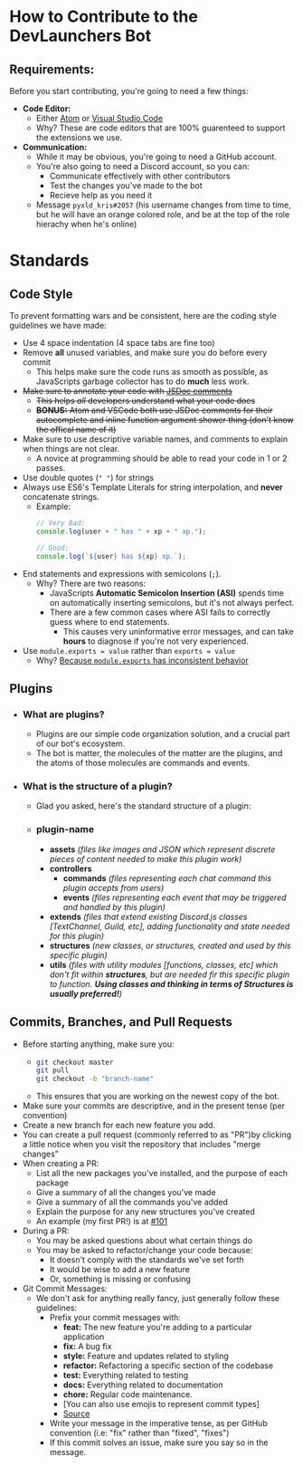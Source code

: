 # How to Contribute to the DevLaunchers Bot

## Requirements:
Before you start contributing, you're going to need a few things:
- **Code Editor:**
    - Either [Atom](https://atom.io/) or [Visual Studio Code](https://code.visualstudio.com/)
    - Why? These are code editors that are 100% guarenteed to support the extensions we use.
- **Communication:**
    - While it may be obvious, you're going to need a GitHub account.
    - You're also going to need a Discord account, so you can:
        - Communicate effectively with other contributors
        - Test the changes you've made to the bot
        - Recieve help as you need it
    - Message `pyxld_kris#2057` (his username changes from time to time, but he will have an orange colored role, and be at the top of the role hierachy when he's online)

# Standards

## Code Style
To prevent formatting wars and be consistent, here are the coding style guidelines we have made:
- Use 4 space indentation (4 space tabs are fine too)
- Remove **all** unused variables, and make sure you do before every commit
    - This helps make sure the code runs as smooth as possible, as JavaScripts garbage collector has to do **much** less work.
- ~~Make sure to annotate your code with [JSDoc comments](https://jsdoc.app/about-getting-started.html#adding-documentation-comments-to-your-code)~~
    - ~~This helps *all* developers understand what your code does~~
    - ~~**BONUS:** Atom and VSCode both use JSDoc comments for their autocomplete and inline function argument shower thing (don't know the offical name of it)~~
- Make sure to use descriptive variable names, and comments to explain when things are not clear.
    - A novice at programming should be able to read your code in 1 or 2 passes.
- Use double quotes (`" "`) for strings
- Always use ES6's Template Literals for string interpolation, and **never** concatenate strings.
    - Example:
      ```js
      // Very Bad:
      console.log(user + " has " + xp + " xp.");

      // Good:
      console.log(`${user} has ${xp} xp.`);
      ```
- End statements and expressions with semicolons (`;`). 
    - Why? There are two reasons:
        - JavaScripts **Automatic Semicolon Insertion (ASI)** spends time on automatically inserting semicolons, but it's not always perfect.
        - There are a few common cases where ASI fails to correctly guess where to end statements.
            - This causes very uninformative error messages, and can take **hours** to diagnose if you're not very experienced.
- Use `module.exports = value` rather than `exports = value`
    - Why? [Because `module.exports` has inconsistent behavior](https://stackoverflow.com/questions/16383795/difference-between-module-module.exports-and-module.exports-in-the-commonjs-module-system)

## Plugins
- ### What are plugins?
    - Plugins are our simple code organization solution, and a crucial part of our bot's ecosystem.
    - The bot is matter, the molecules of the matter are the plugins, and the atoms of those molecules are commands and events.
- ### What is the structure of a plugin?
    - Glad you asked, here's the standard structure of a plugin:
    - ### plugin-name
        - **assets** _(files like images and JSON which represent discrete pieces of content needed to make this plugin work)_
        - **controllers**
           - **commands** _(files representing each chat command this plugin accepts from users)_
           - **events** _(files representing each event that may be triggered and handled by this plugin)_
        - **extends** _(files that extend existing Discord.js classes [TextChannel, Guild, etc], adding functionality and state needed for this plugin)_
        - **structures** _(new classes, or structures, created and used by this specific plugin)_
        - **utils** _(files with utility modules [functions, classes, etc] which don't fit within **structures**, but are needed fir this specific plugin to function. **Using classes and thinking in terms of Structures is usually preferred!**)_

## Commits, Branches, and Pull Requests
- Before starting anything, make sure you:
    - ```bash
      git checkout master
      git pull
      git checkout -b "branch-name"
      ```
    - This ensures that you are working on the newest copy of the bot.
- Make sure your commits are descriptive, and in the present tense (per convention)
- Create a new branch for each new feature you add.
- You can create a pull request (commonly referred to as "PR")by clicking a little notice when you visit the repository that includes "merge changes"
- When creating a PR:
    - List all the new packages you've installed, and the purpose of each package
    - Give a summary of all the changes you've made
    - Give a summary of all the commands you've added
    - Explain the purpose for any new structures you've created
    - An example (my first PR!) is at [#101](https://github.com/dev-launchers-sandbox/project__discord-bot/pull/101)
- During a PR:
    - You may be asked questions about what certain things do
    - You may be asked to refactor/change your code because:
        - It doesn't comply with the standards we've set forth
        - It would be wise to add a new feature 
        - Or, something is missing or confusing
- Git Commit Messages:
    - We don't ask for anything really fancy, just generally follow these guidelines:
        - Prefix your commit messages with:
            - **feat:** The new feature you're adding to a particular application
            - **fix:** A bug fix
            - **style:** Feature and updates related to styling
            - **refactor:** Refactoring a specific section of the codebase
            - **test:** Everything related to testing
            - **docs:** Everything related to documentation
            - **chore:** Regular code maintenance. 
            - [You can also use emojis to represent commit types]
            - [Source](https://www.freecodecamp.org/news/writing-good-commit-messages-a-practical-guide/)
        - Write your message in the imperative tense, as per GitHub convention (i.e: "fix" rather than "fixed", "fixes")
        - If this commit solves an issue, make sure you say so in the message.
